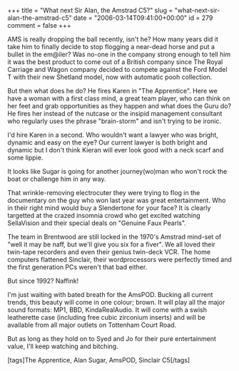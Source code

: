 +++
title = "What next Sir Alan, the Amstrad C5?"
slug = "what-next-sir-alan-the-amstrad-c5"
date = "2006-03-14T09:41:00+00:00"
id = 279
comment = false
+++

AMS is really dropping the ball recently, isn't he? How many years did it take him to finally decide to stop flogging a near-dead horse and put a bullet in the em@iler? Was no-one in the company strong enough to tell him it was the best product to come out of a British company since The Royal Carriage and Wagon company decided to  compete against the Ford Model T with their new Shetland model, now with automatic pooh collection.

But then what does he do? He fires Karen in "The Apprentice". Here we have a woman with a first class mind, a great team player, who can think on her feet and grab opportunities as they happen and what does the Guru do? He fires her instead of the nutcase or the insipid management consultant who regularly uses the phrase "brain-storm" and isn't trying to be ironic.

I'd hire Karen in a second. Who wouldn't want a lawyer who was bright, dynamic and easy on the eye? Our current lawyer is both bright and dynamic but I don't think Kieran will ever look good with a neck scarf and some lippie.

It looks like Sugar is going for another journey(wo)man who won't rock the boat or challenge him in any way.

That wrinkle-removing electrocuter they were trying to flog in the documentary on the guy who won last year was great entertainment. Who in their right mind would buy a Slendertone for your face? It is clearly targetted at the crazed insomnia crowd who get excited watching SellaVision and their special deals on "Genuine Faux Pearls".

The team in Brentwood are still locked in the 1970's Amstrad mind-set of "well it may be naff, but we'll give you six for a fiver". We all loved their twin-tape recorders and even their genius twin-deck VCR. The home computers flattened Sinclair, their wordprocessors were perfectly timed and the first generation PCs weren't that bad either.

But since 1992? Naffink!

I'm just waiting with bated breath for the AmsPOD. Bucking all current trends, this beauty will come in one colour; brown. It will play all the major sound formats: MP1, BBD, KindaRealAudio. It will come with a swish leatherette case (including free cubic zirconium inserts) and will be available from all major outlets on Tottenham Court Road.

But as long as they hold on to Syed and Jo for their pure entertainment value, I'll keep watching and bitching.

[tags]The Apprentice, Alan Sugar, AmsPOD, Sinclair C5[/tags]
